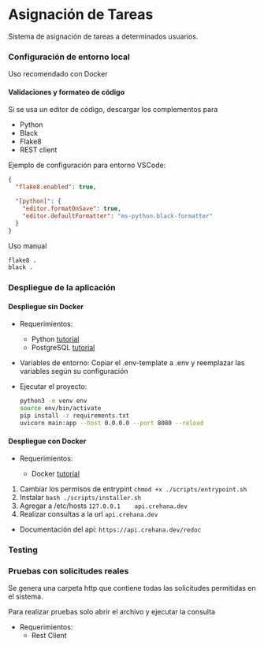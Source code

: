 # Asignación de Tareas

Sistema de asignación de tareas a determinados usuarios.

### Configuración de entorno local

Uso recomendado con Docker

#### Validaciones y formateo de código

Si se usa un editor de código, descargar los complementos para

- Python
- Black
- Flake8
- REST client

Ejemplo de configuración para entorno VSCode:

```json
{
  "flake8.enabled": true,

  "[python]": {
    "editor.formatOnSave": true,
    "editor.defaultFormatter": "ms-python.black-formatter"
  }
}
```

Uso manual

```sh
flake8 .
black .
```

### Despliegue de la aplicación

#### Despliegue sin Docker

- Requerimientos:

  - Python [tutorial](https://phoenixnap.com/kb/how-to-install-python-3-ubuntu)
  - PostgreSQL [tutorial](https://www.hostinger.com/co/tutoriales/instalar-postgresql-ubuntu)

- Variables de entorno:
  Copiar el .env-template a .env y reemplazar las variables según su configuración

- Ejecutar el proyecto:

  ```sh
  python3 -m venv env
  source env/bin/activate
  pip install -r requirements.txt
  uvicorn main:app --host 0.0.0.0 --port 8080 --reload
  ```

#### Despliegue con Docker

- Requerimientos:

  - Docker [tutorial](https://phoenixnap.com/kb/how-to-install-python-3-ubuntu)

1. Cambiar los permisos de entrypint `chmod +x ./scripts/entrypoint.sh`
2. Instalar `bash ./scripts/installer.sh`
3. Agregar a /etc/hosts `127.0.0.1    api.crehana.dev`
4. Realizar consultas a la url `api.crehana.dev`

- Documentación del api: `https://api.crehana.dev/redoc`

### Testing

### Pruebas con solicitudes reales

Se genera una carpeta http que contiene todas las solicitudes permitidas en el sistema.

Para realizar pruebas solo abrir el archivo y ejecutar la consulta

- Requerimientos:
  - Rest Client
